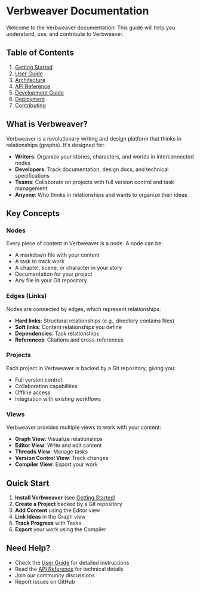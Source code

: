 # Verbweaver Documentation

Welcome to the Verbweaver documentation! This guide will help you understand, use, and contribute to Verbweaver.

## Table of Contents

1. [Getting Started](getting-started.md)
2. [User Guide](user-guide/README.md)
3. [Architecture](architecture.md)
4. [API Reference](api/README.md)
5. [Development Guide](development.md)
6. [Deployment](deployment.md)
7. [Contributing](CONTRIBUTING.md)

## What is Verbweaver?

Verbweaver is a revolutionary writing and design platform that thinks in relationships (graphs). It's designed for:

- **Writers**: Organize your stories, characters, and worlds in interconnected nodes
- **Developers**: Track documentation, design docs, and technical specifications
- **Teams**: Collaborate on projects with full version control and task management
- **Anyone**: Who thinks in relationships and wants to organize their ideas

## Key Concepts

### Nodes
Every piece of content in Verbweaver is a node. A node can be:
- A markdown file with your content
- A task to track work
- A chapter, scene, or character in your story
- Documentation for your project
- Any file in your Git repository

### Edges (Links)
Nodes are connected by edges, which represent relationships:
- **Hard links**: Structural relationships (e.g., directory contains files)
- **Soft links**: Content relationships you define
- **Dependencies**: Task relationships
- **References**: Citations and cross-references

### Projects
Each project in Verbweaver is backed by a Git repository, giving you:
- Full version control
- Collaboration capabilities
- Offline access
- Integration with existing workflows

### Views
Verbweaver provides multiple views to work with your content:
- **Graph View**: Visualize relationships
- **Editor View**: Write and edit content
- **Threads View**: Manage tasks
- **Version Control View**: Track changes
- **Compiler View**: Export your work

## Quick Start

1. **Install Verbweaver** (see [Getting Started](getting-started.md))
2. **Create a Project** backed by a Git repository
3. **Add Content** using the Editor view
4. **Link Ideas** in the Graph view
5. **Track Progress** with Tasks
6. **Export** your work using the Compiler

## Need Help?

- Check the [User Guide](user-guide/README.md) for detailed instructions
- Read the [API Reference](api/README.md) for technical details
- Join our community discussions
- Report issues on GitHub 